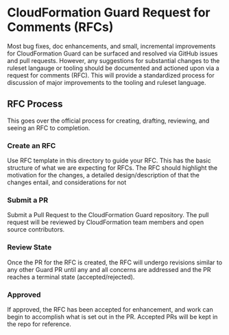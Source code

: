 # CloudFormation Guard Request for Comments (RFCs)

Most bug fixes, doc enhancements, and small, incremental improvements for CloudFormation Guard can be surfaced and resolved via GitHub issues and pull requests. However, any suggestions for substantial changes to the ruleset langauge or tooling should be documented and actioned upon via a request for comments (RFC). This will provide a standardized process for discussion of major improvements to the tooling and ruleset language.  

## RFC Process
This goes over the official process for creating, drafting, reviewing, and seeing an RFC to completion.

### Create an RFC
Use RFC template in this directory to guide your RFC. This has the basic structure of what we are expecting for RFCs. The RFC should highlight the motivation for the changes, a detailed design/description of that the changes entail, and considerations for not 

### Submit a PR
Submit a Pull Request to the CloudFormation Guard repository. The pull request will be reviewed by CloudFormation team members and open source contributors.

### Review State
Once the PR for the RFC is created, the RFC will undergo revisions similar to any other Guard PR until any and all concerns are addressed and the PR reaches a terminal state (accepted/rejected). 

### Approved
If approved, the RFC has been accepted for enhancement, and work can begin to accomplish what is set out in the PR. Accepted PRs will be kept in the repo for reference.
